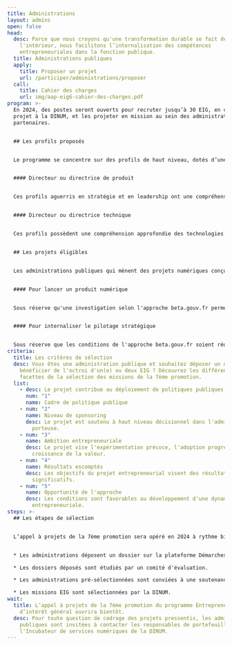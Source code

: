 ```yaml
---
title: Administrations
layout: admins
open: false
head:
  desc: Parce que nous croyons qu'une transformation durable se fait de
    l'intérieur, nous facilitons l’internalisation des compétences
    entrepreneuriales dans la fonction publique.
  title: Administrations publiques
  apply:
    title: Proposer un projet
    url: /participer/administrations/proposer
  call:
    title: Cahier des charges
    url: img/aap-eig6-cahier-des-charges.pdf
program: >-
  En 2024, des postes seront ouverts pour recruter jusqu’à 30 EIG, en contrat de
  projet à la DINUM, et les projeter en mission au sein des administrations
  partenaires.


  ## Les profils proposés


  Le programme se concentre sur des profils de haut niveau, dotés d’une solide expérience entrepreneuriale, avec des compétences en pilotage de services numériques.


  #### Directeur ou directrice de produit


  Ces profils aguerris en stratégie et en leadership ont une compréhension holistique du lancement de services numériques (financement, marketing, ressources humaines, etc.). Leur expérience entrepreneuriale a développé leur capacité à naviguer en évolution rapide et de pivoter selon les besoins.


  #### Directeur ou directrice technique


  Ces profils possèdent une compréhension approfondie des technologies et de leurs enjeux (souveraineté, sécurité, accessibilité, etc.). Leur expérience de direction d'équipes techniques orientées produit leur permet de résoudre des problèmes complexes et de suivre des indicateurs de performance.


  ## Les projets éligibles


  Les administrations publiques qui mènent des projets numériques conçus selon l'approche beta.gouv.fr peuvent solliciter une mission EIG. 


  #### Pour lancer un produit numérique


  Sous réserve qu'une investigation selon l'approche beta.gouv.fr permette de qualifier le problème, de valider le besoin et d'esquisser une stratégie.


  #### Pour internaliser le pilotage stratégique


  Sous réserve que les conditions de l'approche beta.gouv.fr soient réunies (pilotage par l'impact, transparence des résultats, ouverture des codes sources, etc.)
criteria:
  title: Les critères de sélection
  desc: Vous êtes une administration publique et souhaitez déposer un dossier pour
    bénéficier de l'octroi d'un(e) ou deux EIG ? Découvrez les différentes
    facettes de la sélection des missions de la 7ème promotion.
  list:
    - desc: Le projet contribue au déploiement de politiques publiques prioritaires.
      num: "1"
      name: Cadre de politique publique
    - num: "2"
      name: Niveau de sponsoring
      desc: Le projet est soutenu à haut niveau décisionnel dans l'administration
        porteuse.
    - num: "3"
      name: Ambition entrepreneuriale
      desc: Le projet vise l'expérimentation précoce, l'adoption progressive et la
        croissance de la valeur.
    - num: "4"
      name: Résultats escomptés
      desc: Les objectifs du projet entrepreneurial visent des résultats mesurables et
        significatifs.
    - num: "5"
      name: Opportunité de l'approche
      desc: Les conditions sont favorables au développement d'une dynamique
        entrepreneuriale.
steps: >-
  ## Les étapes de sélection


  L’appel à projets de la 7ème promotion sera opéré en 2024 à rythme bimestriel.


  * Les administrations déposent un dossier sur la plateforme Démarches Simplifiées.

  * Les dossiers déposés sont étudiés par un comité d'évaluation.

  * Les administrations pré-sélectionnées sont conviées à une soutenance.

  * Les missions EIG sont sélectionnées par la DINUM.
wait:
  title: L’appel à projets de la 7ème promotion du programme Entrepreneur(e)s
    d’intérêt général ouvrira bientôt.
  desc: Pour toute question de cadrage des projets pressentis, les administrations
    publiques sont invitées à contacter les responsables de portefeuille de
    l'Incubateur de services numériques de la DINUM.
---
```

